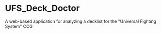 # UFS_Deck_Doctor
A web-based application for analyzing a decklist for the "Universal Fighting System" CCG
